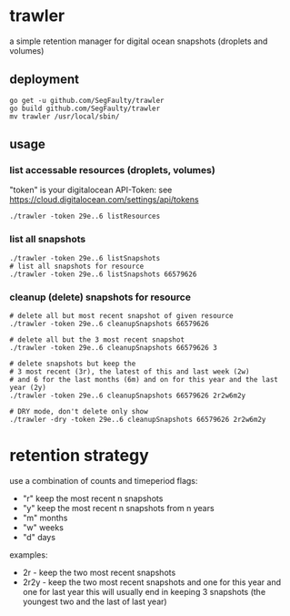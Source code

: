 # trawler
a simple retention manager for digital ocean snapshots (droplets and volumes)


## deployment

	go get -u github.com/SegFaulty/trawler
	go build github.com/SegFaulty/trawler
	mv trawler /usr/local/sbin/

## usage

### list accessable resources (droplets, volumes)
"token" is your digitalocean API-Token: see https://cloud.digitalocean.com/settings/api/tokens 

	./trawler -token 29e..6 listResources
	
### list all snapshots

	./trawler -token 29e..6 listSnapshots
	# list all snapshots for resource 
	./trawler -token 29e..6 listSnapshots 66579626
	
### cleanup (delete) snapshots for resource 

	# delete all but most recent snapshot of given resource
	./trawler -token 29e..6 cleanupSnapshots 66579626

	# delete all but the 3 most recent snapshot
	./trawler -token 29e..6 cleanupSnapshots 66579626 3
		
	# delete snapshots but keep the
	# 3 most recent (3r), the latest of this and last week (2w)
	# and 6 for the last months (6m) and on for this year and the last year (2y)
	./trawler -token 29e..6 cleanupSnapshots 66579626 2r2w6m2y
	
	# DRY mode, don't delete only show
	./trawler -dry -token 29e..6 cleanupSnapshots 66579626 2r2w6m2y
	
# retention strategy

use a combination of counts and timeperiod flags: 

- "r" keep the most recent n snapshots
- "y" keep the most recent n snapshots from n years
- "m" months
- "w" weeks
- "d" days

examples:
- 2r - keep the two most recent snapshots  
- 2r2y - keep the two most recent snapshots and one for this year and one for last year
         this will usually end in keeping 3 snapshots (the youngest two and the last of last year)

	